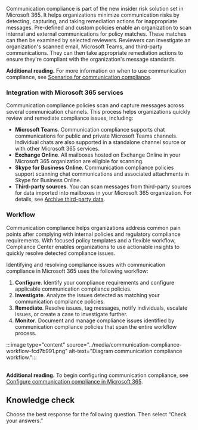 Communication compliance is part of the new insider risk solution set in Microsoft 365. It helps organizations minimize communication risks by detecting, capturing, and taking remediation actions for inappropriate messages. Pre-defined and custom policies enable an organization to scan internal and external communications for policy matches. These matches can then be examined by selected reviewers. Reviewers can investigate an organization's scanned email, Microsoft Teams, and third-party communications. They can then take appropriate remediation actions to ensure they're compliant with the organization's message standards.

**Additional reading.** For more information on when to use communication compliance, see [Scenarios for communication compliance](/microsoft-365/compliance/communication-compliance).

### Integration with Microsoft 365 services

Communication compliance policies scan and capture messages across several communication channels. This process helps organizations quickly review and remediate compliance issues, including:

 -  **Microsoft Teams**. Communication compliance supports chat communications for public and private Microsoft Teams channels. Individual chats are also supported in a standalone channel source or with other Microsoft 365 services.
 -  **Exchange Online**. All mailboxes hosted on Exchange Online in your Microsoft 365 organization are eligible for scanning.
 -  **Skype for Business Online**. Communication compliance policies support scanning chat communications and associated attachments in Skype for Business Online.
 -  **Third-party sources**. You can scan messages from third-party sources for data imported into mailboxes in your Microsoft 365 organization. For details, see [Archive third-party data](/microsoft-365/compliance/archiving-third-party-data).

### Workflow

Communication compliance helps organizations address common pain points after complying with internal policies and regulatory compliance requirements. With focused policy templates and a flexible workflow, Compliance Center enables organizations to use actionable insights to quickly resolve detected compliance issues.

Identifying and resolving compliance issues with communication compliance in Microsoft 365 uses the following workflow:

1.  **Configure**. Identify your compliance requirements and configure applicable communication compliance policies.
2.  **Investigate**. Analyze the issues detected as matching your communication compliance policies.
3.  **Remediate**. Resolve issues, tag messages, notify individuals, escalate issues, or create a case to investigate further.
4.  **Monitor**. Document and manage compliance issues identified by communication compliance policies that span the entire workflow process.

:::image type="content" source="../media/communication-compliance-workflow-fcd7b991.png" alt-text="Diagram communication compliance workflow.":::
<br><br>

**Additional reading.** To begin configuring communication compliance, see [Configure communication compliance in Microsoft 365](/microsoft-365/compliance/communication-compliance-configure).

## Knowledge check

Choose the best response for the following question. Then select “Check your answers.”